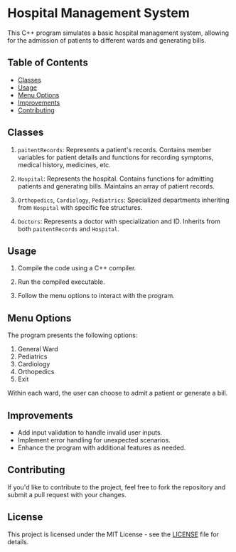 # Hospital Management System

This C++ program simulates a basic hospital management system, allowing for the admission of patients to different wards and generating bills.

## Table of Contents

- [Classes](#classes)
- [Usage](#usage)
- [Menu Options](#menu-options)
- [Improvements](#improvements)
- [Contributing](#contributing)

## Classes

1. `paitentRecords`: Represents a patient's records. Contains member variables for patient details and functions for recording symptoms, medical history, medicines, etc.

2. `Hospital`: Represents the hospital. Contains functions for admitting patients and generating bills. Maintains an array of patient records.

3. `Orthopedics`, `Cardiology`, `Pediatrics`: Specialized departments inheriting from `Hospital` with specific fee structures.

4. `Doctors`: Represents a doctor with specialization and ID. Inherits from both `paitentRecords` and `Hospital`.

## Usage

1. Compile the code using a C++ compiler.

2. Run the compiled executable.

3. Follow the menu options to interact with the program.

## Menu Options

The program presents the following options:

1. General Ward
2. Pediatrics
3. Cardiology
4. Orthopedics
5. Exit

Within each ward, the user can choose to admit a patient or generate a bill.

## Improvements

- Add input validation to handle invalid user inputs.
- Implement error handling for unexpected scenarios.
- Enhance the program with additional features as needed.

## Contributing

If you'd like to contribute to the project, feel free to fork the repository and submit a pull request with your changes.

## License

This project is licensed under the MIT License - see the [LICENSE](LICENSE) file for details.
